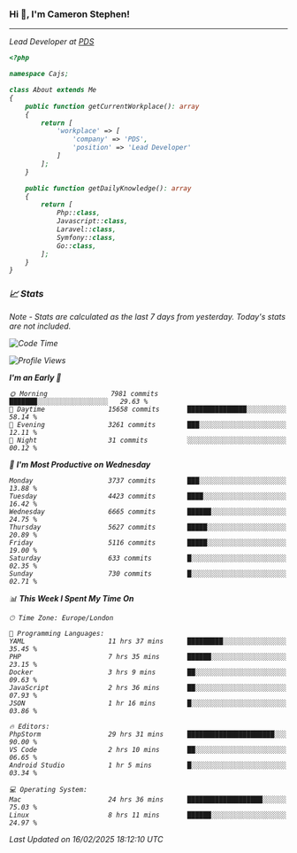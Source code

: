 ### Hi 👋, I'm Cameron Stephen!
<hr>
<p><em>Lead Developer at <a href="https://prindatasolutions.co.uk">PDS</a></p>


```php
<?php

namespace Cajs;

class About extends Me
{
    public function getCurrentWorkplace(): array
    {
        return [
            'workplace' => [
                'company' => 'PDS',
                'position' => 'Lead Developer'
            ]
        ];
    }

    public function getDailyKnowledge(): array
    {
        return [
            Php::class,
            Javascript::class,
            Laravel::class,
            Symfony::class,
            Go::class,
        ];
    }
}
```

### 📈 Stats
<p><em>Note - Stats are calculated as the last 7 days from yesterday. Today's stats are not included.</em></p>


<!--START_SECTION:waka-->
![Code Time](http://img.shields.io/badge/Code%20Time-4%2C322%20hrs%2030%20mins-blue)

![Profile Views](http://img.shields.io/badge/Profile%20Views-3-blue)

**I'm an Early 🐤** 

```text
🌞 Morning                7981 commits        ███████░░░░░░░░░░░░░░░░░░   29.63 % 
🌆 Daytime                15658 commits       ███████████████░░░░░░░░░░   58.14 % 
🌃 Evening                3261 commits        ███░░░░░░░░░░░░░░░░░░░░░░   12.11 % 
🌙 Night                  31 commits          ░░░░░░░░░░░░░░░░░░░░░░░░░   00.12 % 
```
📅 **I'm Most Productive on Wednesday** 

```text
Monday                   3737 commits        ███░░░░░░░░░░░░░░░░░░░░░░   13.88 % 
Tuesday                  4423 commits        ████░░░░░░░░░░░░░░░░░░░░░   16.42 % 
Wednesday                6665 commits        ██████░░░░░░░░░░░░░░░░░░░   24.75 % 
Thursday                 5627 commits        █████░░░░░░░░░░░░░░░░░░░░   20.89 % 
Friday                   5116 commits        █████░░░░░░░░░░░░░░░░░░░░   19.00 % 
Saturday                 633 commits         █░░░░░░░░░░░░░░░░░░░░░░░░   02.35 % 
Sunday                   730 commits         █░░░░░░░░░░░░░░░░░░░░░░░░   02.71 % 
```


📊 **This Week I Spent My Time On** 

```text
🕑︎ Time Zone: Europe/London

💬 Programming Languages: 
YAML                     11 hrs 37 mins      █████████░░░░░░░░░░░░░░░░   35.45 % 
PHP                      7 hrs 35 mins       ██████░░░░░░░░░░░░░░░░░░░   23.15 % 
Docker                   3 hrs 9 mins        ██░░░░░░░░░░░░░░░░░░░░░░░   09.63 % 
JavaScript               2 hrs 36 mins       ██░░░░░░░░░░░░░░░░░░░░░░░   07.93 % 
JSON                     1 hr 16 mins        █░░░░░░░░░░░░░░░░░░░░░░░░   03.86 % 

🔥 Editors: 
PhpStorm                 29 hrs 31 mins      ██████████████████████░░░   90.00 % 
VS Code                  2 hrs 10 mins       ██░░░░░░░░░░░░░░░░░░░░░░░   06.65 % 
Android Studio           1 hr 5 mins         █░░░░░░░░░░░░░░░░░░░░░░░░   03.34 % 

💻 Operating System: 
Mac                      24 hrs 36 mins      ███████████████████░░░░░░   75.03 % 
Linux                    8 hrs 11 mins       ██████░░░░░░░░░░░░░░░░░░░   24.97 % 
```


 Last Updated on 16/02/2025 18:12:10 UTC
<!--END_SECTION:waka-->
